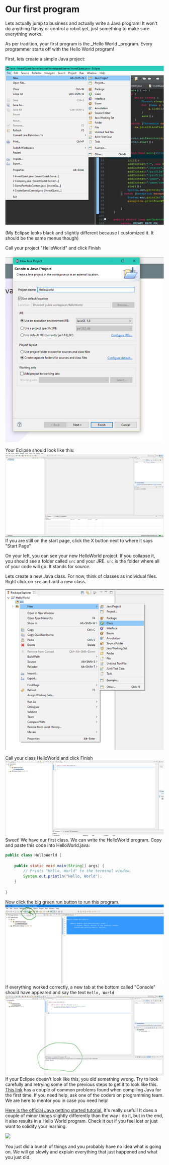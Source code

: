 # Our first program

Lets actually jump to business and actually write a Java program! It won't do anything flashy or control a robot yet, just something to make sure everything works.

As per tradition, your first program is the \_Hello World \_program. Every programmer starts off with the Hello World program!

First, lets create a simple Java project:

![](/first-program/new-project.png)

\(My Eclipse looks black and slightly different because I customized it. It should be the same menus though\)

Call your project "HelloWorld" and click Finish

![](/first-program/project-name.png)

Your Eclipse should look like this:![](/first-program/eclipse-view.png)If you are still on the start page, click the X button next to where it says "Start Page"

On your left, you can see your new HelloWorld project. If you collapse it, you should see a folder called `src` and your JRE. `src` is the folder where all of your code will go. It stands for _source_.

Lets create a new Java class. For now, think of classes as individual files. Right click on `src` and add a new class.

![](/first-program/add-new-class.png)

Call your class HelloWorld and click Finish![](/first-program/hello-world-class-created.png)Sweet! We have our first class. We can write the HelloWorld program. Copy and paste this code into HelloWorld.java:

```java
public class HelloWorld {

    public static void main(String[] args) {
        // Prints "Hello, World" to the terminal window.
        System.out.println("Hello, World");
    }

}
```

Now click the big green run button to run this program.![](/first-program/big-green-button)If everything worked correctly, a new tab at the bottom called "Console" should have appeared and say the text `Hello, World`![](/first-program/console-hello-world)If your Eclipse doesn't look like this, you did something wrong. Try to look carefully and retrying some of the previous steps to get it to look like this. [This link](https://docs.oracle.com/javase/tutorial/getStarted/problems/index.html) has a couple of common problems found when compiling Java for the first time. If you need help, ask one of the coders on programming team. We are here to mentor you in case you need help!

[Here is the official Java getting started tutorial.](https://docs.oracle.com/javase/tutorial/getStarted/index.html) It's really useful! It does a couple of minor things slightly differently than the way I do it, but in the end, it also results in a Hello World program. Check it out if you feel lost or just want to solidify your learning.

![](http://www.commitstrip.com/wp-content/uploads/2013/09/Strips-Hello-world-600-finalenglish.jpg)

You just did a bunch of things and you probably have no idea what is going on. We will go slowly and explain everything that just happened and what you just did.

